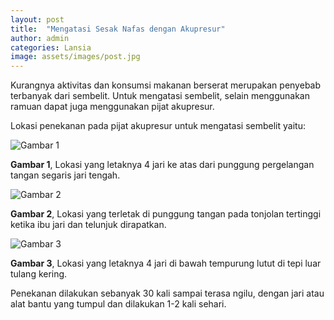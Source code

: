 ```yaml
---
layout: post
title:  "Mengatasi Sesak Nafas dengan Akupresur"
author: admin
categories: Lansia
image: assets/images/post.jpg
---
```

<style>
.article-post img {
      display: block;
        margin-left: auto;
          margin-right: auto;
            width: 50%;
}
</style>

Kurangnya aktivitas dan konsumsi makanan berserat merupakan penyebab terbanyak dari sembelit. Untuk mengatasi sembelit, selain menggunakan ramuan dapat juga menggunakan pijat akupresur. 

Lokasi penekanan pada pijat akupresur untuk mengatasi sembelit yaitu:

![Gambar 1](https://i.imgur.com/KKmHqxw.png)

**Gambar 1**, Lokasi yang letaknya 4 jari ke atas dari punggung pergelangan tangan segaris jari tengah.

![Gambar 2](https://i.imgur.com/u37SjLC.png)

**Gambar 2**, Lokasi yang terletak di punggung tangan pada tonjolan tertinggi ketika ibu jari dan telunjuk dirapatkan.

![Gambar 3](https://i.imgur.com/NRA8fCz.png)

**Gambar 3**, Lokasi yang letaknya 4 jari di bawah tempurung lutut di tepi luar tulang kering.

Penekanan dilakukan sebanyak 30 kali sampai terasa ngilu, dengan jari atau alat bantu yang tumpul dan dilakukan 1-2 kali sehari.